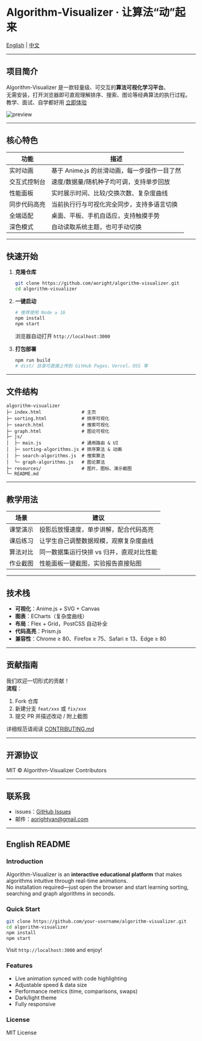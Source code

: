 # Algorithm-Visualizer · 让算法“动”起来

[English](#english) | [中文](#中文)

---

<a name="中文"></a>
## 项目简介
Algorithm-Visualizer 是一款轻量级、可交互的**算法可视化学习平台**。  
无需安装，打开浏览器即可直观理解排序、搜索、图论等经典算法的执行过程。  
教学、面试、自学都好用  [立即体验](https://aoright.github.io/Algorithm-Visualizer/)



![preview](resources/demo-images/home-demo.gif)

---

## 核心特色
| 功能 | 描述 |
|---|---|
| 实时动画 | 基于 Anime.js 的丝滑动画，每一步操作一目了然 |
| 交互式控制台 | 速度/数据量/随机种子均可调，支持单步回放 |
| 性能面板 | 实时展示时间、比较/交换次数、复杂度曲线 |
| 同步代码高亮 | 当前执行行与可视化完全同步，支持多语言切换 |
| 全端适配 | 桌面、平板、手机自适应，支持触摸手势 |
| 深色模式 | 自动读取系统主题，也可手动切换 |

---

## 快速开始
1. **克隆仓库**
   ```bash
   git clone https://github.com/aoright/algorithm-visualizer.git
   cd algorithm-visualizer
   ```

2. **一键启动**
   ```bash
   # 推荐使用 Node ≥ 16
   npm install
   npm start
   ```
   浏览器自动打开 `http://localhost:3000`

3. **打包部署**
   ```bash
   npm run build
   # dist/ 目录可直接上传到 GitHub Pages、Vercel、OSS 等
   ```

---

## 文件结构
```
algorithm-visualizer
├─ index.html               # 主页
├─ sorting.html             # 排序可视化
├─ search.html              # 搜索可视化
├─ graph.html               # 图论可视化
├─ js/
│  ├─ main.js               # 通用路由 & UI
│  ├─ sorting-algorithms.js # 排序算法 & 动画
│  ├─ search-algorithms.js  # 搜索算法
│  └─ graph-algorithms.js   # 图论算法
├─ resources/               # 图片、图标、演示截图
└─ README.md
```

---

## 教学用法
| 场景 | 建议 |
|---|---|
| 课堂演示 | 投影后放慢速度，单步讲解，配合代码高亮 |
| 课后练习 | 让学生自己调整数据规模，观察复杂度曲线 |
| 算法对比 | 同一数据集运行快排 vs 归并，直观对比性能 |
| 作业截图 | 性能面板一键截图，实验报告直接贴图 |

---

## 技术栈
- **可视化**：Anime.js + SVG + Canvas  
- **图表**：ECharts（复杂度曲线）  
- **布局**：Flex + Grid，PostCSS 自动补全  
- **代码高亮**：Prism.js  
- **兼容性**：Chrome ≥ 80、Firefox ≥ 75、Safari ≥ 13、Edge ≥ 80

---

## 贡献指南
我们欢迎一切形式的贡献！  
**流程**：
1. Fork 仓库
2. 新建分支 `feat/xxx` 或 `fix/xxx`
3. 提交 PR 并描述改动 / 附上截图

详细规范请阅读 [CONTRIBUTING.md](CONTRIBUTING.md)

---

## 开源协议
MIT © Algorithm-Visualizer Contributors

---

## 联系我
- issues：[GitHub Issues](https://github.com/aoright/algorithm-visualizer/issues)
- 邮件：aorightyan@gmail.com 

---

<a name="english"></a>
## English README

### Introduction
Algorithm-Visualizer is an **interactive educational platform** that makes algorithms intuitive through real-time animations.  
No installation required—just open the browser and start learning sorting, searching and graph algorithms in seconds.

### Quick Start
```bash
git clone https://github.com/your-username/algorithm-visualizer.git
cd algorithm-visualizer
npm install
npm start
```
Visit `http://localhost:3000` and enjoy!

### Features
- Live animation synced with code highlighting
- Adjustable speed & data size
- Performance metrics (time, comparisons, swaps)
- Dark/light theme
- Fully responsive

### License
MIT License

